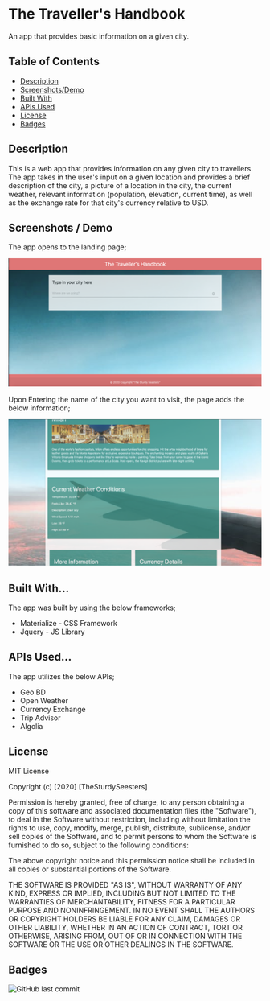 # The Traveller's Handbook
An app that provides basic information on a given city.

## Table of Contents 
* [Description](#Description)
* [Screenshots/Demo](#Screenshots/Demo)
* [Built With](#BuiltWith)
* [APIs Used](#APIsUsed)
* [License](#License)
* [Badges](#Badges)

## Description 
This is a web app that provides information on any given city to travellers. The app takes in the user's input on a given location and provides a brief description of the city, a picture of a location in the city, the current weather, relevant information (population, elevation, current time), as well as the exchange rate for that city's currency relative to USD. 

## Screenshots / Demo
The app opens to the landing page;

![landingpage](./images/LandingPage.png)


Upon Entering the name of the city you want to visit, the page adds the below information;

![MoreInfo](./images/MoreInfo.png)

## Built With...
The app was built by using the below frameworks;
- Materialize - CSS Framework
- Jquery - JS Library

## APIs Used...
The app utilizes the below APIs;
- Geo BD
- Open Weather 
- Currency Exchange
- Trip Advisor
- Algolia

## License

MIT License

Copyright (c) [2020] [TheSturdySeesters]

Permission is hereby granted, free of charge, to any person obtaining a copy
of this software and associated documentation files (the "Software"), to deal
in the Software without restriction, including without limitation the rights
to use, copy, modify, merge, publish, distribute, sublicense, and/or sell
copies of the Software, and to permit persons to whom the Software is
furnished to do so, subject to the following conditions:

The above copyright notice and this permission notice shall be included in all
copies or substantial portions of the Software.

THE SOFTWARE IS PROVIDED "AS IS", WITHOUT WARRANTY OF ANY KIND, EXPRESS OR
IMPLIED, INCLUDING BUT NOT LIMITED TO THE WARRANTIES OF MERCHANTABILITY,
FITNESS FOR A PARTICULAR PURPOSE AND NONINFRINGEMENT. IN NO EVENT SHALL THE
AUTHORS OR COPYRIGHT HOLDERS BE LIABLE FOR ANY CLAIM, DAMAGES OR OTHER
LIABILITY, WHETHER IN AN ACTION OF CONTRACT, TORT OR OTHERWISE, ARISING FROM,
OUT OF OR IN CONNECTION WITH THE SOFTWARE OR THE USE OR OTHER DEALINGS IN THE
SOFTWARE.


## Badges

![GitHub last commit](https://img.shields.io/github/last-commit/ofagbure/Traveller-Handbook)

